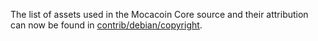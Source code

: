 The list of assets used in the Mocacoin Core source and their attribution can now be found in [contrib/debian/copyright](../contrib/debian/copyright).
